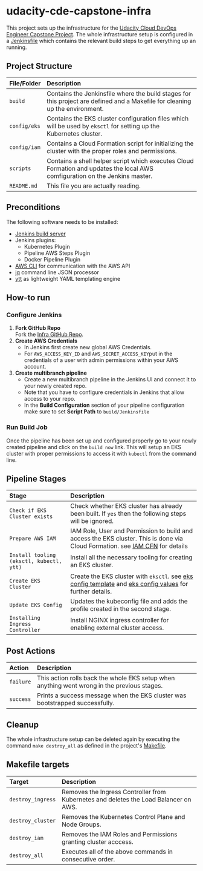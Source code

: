# udacity-cde-capstone-infra
This project sets up the infrastructure for the [Udacity Cloud DevOps Engineer Capstone Project](https://www.udacity.com/course/cloud-dev-ops-nanodegree--nd9991).
The whole infrastructure setup is configured in a [Jenkinsfile](build/Jenkinsfile) which contains the relevant build steps to get everything up an running.

 ## Project Structure

| File/Folder | Description |
|:---- |:----------- |
| `build` | Contains the Jenkinsfile where the build stages for this project are defined and a Makefile for cleaning up the environment. |
| `config/eks` | Contains the EKS cluster configuration files which will be used by `eksctl` for setting up the Kubernetes cluster. |
| `config/iam` | Contains a Cloud Formation script for initializing the cluster with the proper roles and permissions. |
| `scripts` | Contains a shell helper script which executes Cloud Formation and updates the local AWS comfiguration on the Jenkins master. |
| `README.md` | This file you are actually reading. |

## Preconditions
The following software needs to be installed:
* [Jenkins build server](https://www.jenkins.io/)
* Jenkins plugins:
  * Kubernetes Plugin
  * Pipeline AWS Steps Plugin
  * Docker Pipeline Plugin
* [AWS CLI](https://docs.aws.amazon.com/cli/latest/userguide/install-cliv2-linux.html) for communication with the AWS API
* [jq](https://stedolan.github.io/jq/) command line JSON processor
* [ytt](https://get-ytt.io/) as lightweight YAML templating engine

## How-to run
### Configure Jenkins
1. **Fork GitHub Repo**  
   Fork the [Infra GitHub Repo](https://github.com/mithie/udacity-cde-capstone-infra.git).
2. **Create AWS Credentials**  
   * In Jenkins first create new global AWS Credentials. 
   * For `AWS_ACCESS_KEY_ID` and `AWS_SECRET_ACCESS_KEY`put in the credentials of a user with admin permissions within your AWS account.
3. **Create multibranch pipeline**  
   * Create a new multibranch pipeline in the Jenkins UI and connect it to your newly created repo. 
   * Note that you have to configure credentials in Jenkins that allow access to your repo.
   * In the **Build Configuration** section of your pipeline configuration make sure to set **Script Path** to `build/Jenkinsfile`

### Run Build Job
Once the pipeline has been set up and configured properly go to your newly created pipeline and click on the `build now` link. This will setup an EKS cluster with proper permissions
to access it with `kubectl` from the command line.

## Pipeline Stages

| Stage | Description |
|:---- |:----------- |
| `Check if EKS Cluster exists` | Check whether EKS cluster has already been built. If `yes` then the following steps will be ignored. |
| `Prepare AWS IAM` |  IAM Role, User and Permission to build and access the EKS cluster. This is done via Cloud Formation. see [IAM CFN](./config/iam/prepare-iam-cfn.yaml) for details |
| `Install tooling (eksctl, kubectl, ytt)` | Install all the necessary tooling for creating an EKS cluster. |
| `Create EKS Cluster` | Create the EKS cluster with `eksctl`. see [eks config template](./config/eks/cluster-template.yaml) and [eks config values](./config/eks/values.yaml) for further details.  |
| `Update EKS Config` | Updates the kubeconfig file and adds the profile created in the second stage. |
| `Installing Ingress Controller` | Install NGINX ingress controller for enabling external cluster access. |

## Post Actions
| Action | Description |
|:---- |:----------- |
| `failure` | This action rolls back the whole EKS setup when anything went wrong in the previous stages.  |
| `success` | Prints a success message when the EKS cluster was bootstrapped successfully. |

## Cleanup
The whole infrastructure setup can be deleted again by executing the command `make destroy_all` as defined in the project's [Makefile](./build/Makefile).

## Makefile targets
| Target | Description |
|:---- |:----------- |
| `destroy_ingress` | Removes the Ingress Controller from Kubernetes and deletes the Load Balancer on AWS. |
| `destroy_cluster` | Removes the Kubernetes Control Plane and Node Groups. |
| `destroy_iam` | Removes the IAM Roles and Permissions granting cluster acccess. |
| `destroy_all` | Executes all of the above commands in consecutive order. |